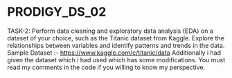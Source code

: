 # PRODIGY_DS_02
TASK-2: Perform data cleaning and exploratory data analysis (EDA) on a dataset of your choice, such as the Titanic dataset from Kaggle. Explore the relationships between variables and identify patterns and trends in the data.
Sample Dataset :- https://www.kaggle.com/c/titanic/data
Additionally i had given the dataset which i had used which has some modifications.
You must read my comments in the code if you willing to know my perspective.
